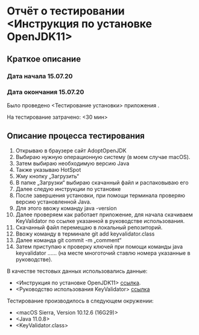 # Отчёт о тестировании <Инструкция по установке OpenJDK11>

## Краткое описание

### **Дата начала 15.07.20** 

### **Дата окончания 15.07.20** 

Было проведено <Тестирование установки> приложения <OpenJDK11>.

На тестирование затрачено: <30 мин>

## Описание процесса тестирования

1. Открываю в браузере сайт AdoptOpenJDK
2. Выбираю нужную операционную систему (в моем случае macOS).
3. Затем выбираю необходимую версию Java
4. Также указываю HotSpot
5. Жму кнопку „Загрузить“
6. В папке „Загрузки“ выбираю скачанный файл и распаковываю его
7. Далее следую инструкции по установке
8. После завершения установки, при помощи терминала проверяю версию установленной Java. 
9. Для этого ввожу команду java -version
10. Далее проверяем как работает приложение, для начала скачиваем KeyValidator по ссылке указанной в руководстве использования.
11. Скачанный файл перемещаю в локальный репозиторий.
12. Ввожу команду в терминале git add keyvalidator.class
13. Далее команда git commit -m „comment“
14. Затем приступаю к проверку ключей при помощи команды java keyvalidator …… (на месте многоточий ставлю номера указанные в руководстве).
 

В качестве тестовых данных использовались данные:
* <Инструкция по установке OpenJDK11> [ссылка](https://github.com/netology-code/javaqa-homeworks/blob/master/intro/openjdk11-manual.md).
* <Руководство использования KeyValidator> [ссылка](https://github.com/netology-code/javaqa-homeworks/blob/master/intro/artifacts/KeyValidator.class)

Тестирование производилось в следующем окружении:
* <macOS Sierra, Version 10.12.6 (16G29)>
* <Java 11.0.8>
* <KeyValidator.class>
